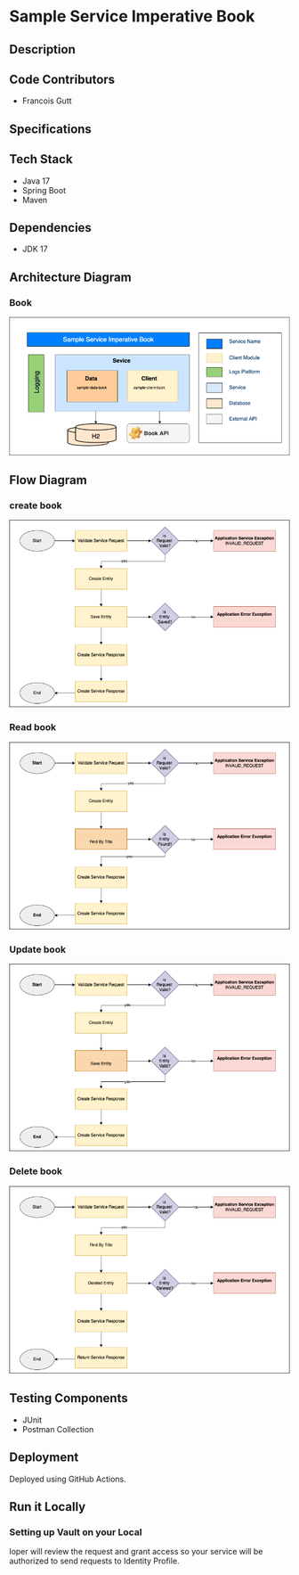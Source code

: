 # Sample Service Imperative Book

## Description

## Code Contributors
- Francois Gutt

## Specifications

## Tech Stack
* Java 17
* Spring Boot
* Maven

## Dependencies
- JDK 17


## Architecture Diagram
### Book
![update password architecture diagram](./assets/sample-service-imperative-book-architecture-diagram.drawio.png)

## Flow Diagram

### create book
![get userid flow diagram](./assets/create-sample-service-imperative-book-flow-diagram.drawio.png)

### Read book
![get userid architecture diagram](./assets/read-sample-service-imperative-book-flow-diagram.drawio.png)

### Update book
![update password flow diagram](./assets/update-sample-service-imperative-book-flow-diagram.drawio.png)

### Delete book
![update password flow diagram](./assets/delete-sample-service-imperative-book-flow-diagram.drawio.png)

## Testing Components
* JUnit
* Postman Collection

## Deployment
Deployed using GitHub Actions.

## Run it Locally
### Setting up Vault on your Local


loper will review the request and grant access so your service will be authorized to send requests to Identity Profile.
